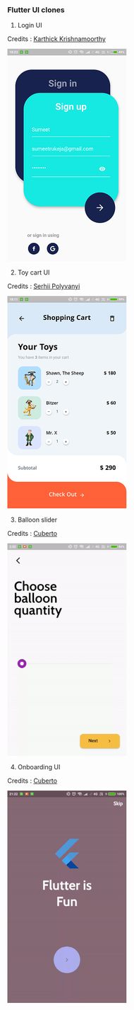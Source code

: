 ### Flutter UI clones

1. Login UI

Credits : [Karthick Krishnamoorthy](https://dribbble.com/shots/6969883--001-Sign-up-form-DailyUI-challenge)

![Screenshot](login_ui.png)



2. Toy cart UI

Credits : [Serhii Polyvanyi](https://dribbble.com/shots/6975747-Mobile-App-for-Toy-Store-Inner-screens)

![Screenshot](toy_cart_ui.png)



3. Balloon slider

Credits : [Cuberto](https://dribbble.com/shots/6549207-Balloon-Slider-Control)

![Screenshot](balloon_slider.gif)



4. Onboarding UI

Credits : [Cuberto](https://dribbble.com/shots/6654320-Animated-Onboarding-Screens)

![Screenshot](onboarding_ui.gif)